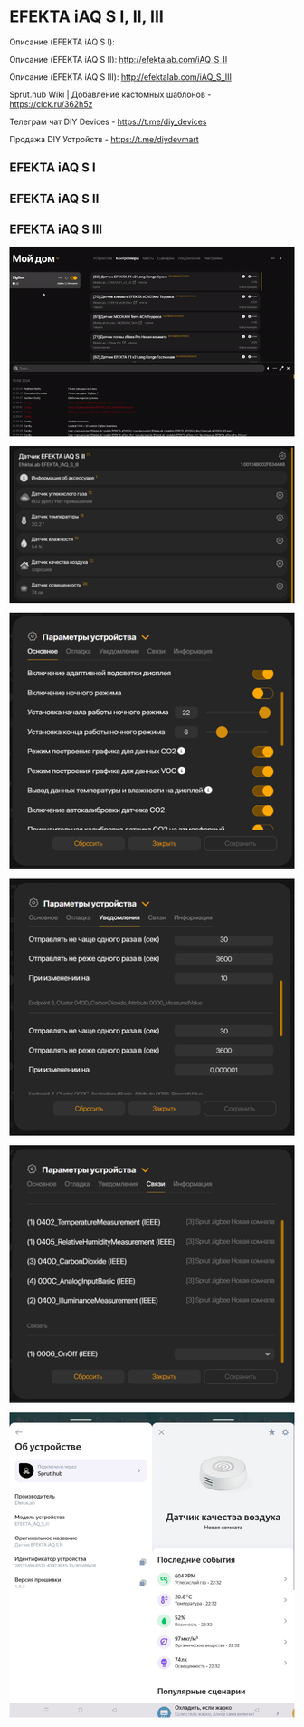 # EFEKTA iAQ S I, II, III

Описание (EFEKTA iAQ S I):

Описание (EFEKTA iAQ S II): http://efektalab.com/iAQ_S_II

Описание (EFEKTA iAQ S III): http://efektalab.com/iAQ_S_III

Sprut.hub Wiki | Добавление кастомных шаблонов - https://clck.ru/362h5z

Телеграм чат DIY Devices - https://t.me/diy_devices

Продажа DIY Устройств - https://t.me/diydevmart

## EFEKTA iAQ S I

## EFEKTA iAQ S II

## EFEKTA iAQ S III

![EFEKTA iAQ S III](https://raw.githubusercontent.com/smartboxchannel/EFEKTA_iAQ_S_I_II_III/main/Images/01.gif) 

![EFEKTA iAQ S III](https://raw.githubusercontent.com/smartboxchannel/EFEKTA_iAQ_S_I_II_III/main/Images/01.png) 

![EFEKTA iAQ S III](https://raw.githubusercontent.com/smartboxchannel/EFEKTA_iAQ_S_I_II_III/main/Images/02.png) 

![EFEKTA iAQ S III](https://raw.githubusercontent.com/smartboxchannel/EFEKTA_iAQ_S_I_II_III/main/Images/03.png) 

![EFEKTA iAQ S III](https://raw.githubusercontent.com/smartboxchannel/EFEKTA_iAQ_S_I_II_III/main/Images/04.png) 

![EFEKTA iAQ S III](https://raw.githubusercontent.com/smartboxchannel/EFEKTA_iAQ_S_I_II_III/main/Images/05.png) 
